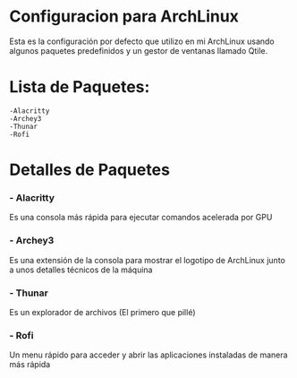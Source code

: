 # Configuracion para ArchLinux

Esta es la configuración por defecto que utilizo en mi ArchLinux
usando algunos paquetes predefinidos y un gestor de ventanas llamado 
Qtile.

# Lista de Paquetes:
	
	-Alacritty
	-Archey3
	-Thunar
	-Rofi

# Detalles de Paquetes

### - Alacritty
Es una consola más rápida para ejecutar comandos acelerada por GPU

### - Archey3
Es una extensión de la consola para mostrar el logotipo de ArchLinux junto a unos
detalles técnicos de la máquina

### - Thunar
Es un explorador de archivos (El primero que pillé)

### - Rofi
Un menu rápido para acceder y abrir las aplicaciones instaladas de manera más rápida
